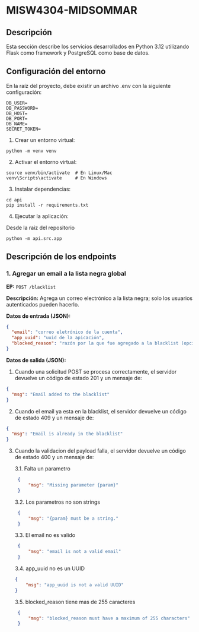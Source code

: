 # MISW4304-MIDSOMMAR

## Descripción

Esta sección describe los servicios desarrollados en Python 3.12 utilizando Flask como framework y PostgreSQL como base de datos.

## Configuración del entorno

En la raíz del proyecto, debe existir un archivo .env con la siguiente configuración:

```
DB_USER=
DB_PASSWORD=
DB_HOST=
DB_PORT=
DB_NAME=
SECRET_TOKEN=
```

1. Crear un entorno virtual:

```
python -m venv venv
```

2. Activar el entorno virtual:

```
source venv/bin/activate  # En Linux/Mac
venv\Scripts\activate     # En Windows
```

3. Instalar dependencias:

```
cd api
pip install -r requirements.txt
```

4. Ejecutar la aplicación:

Desde la raiz del repositorio

```
python -m api.src.app
```

## Descripción de los endpoints

### 1. Agregar un email a la lista negra global

**EP:** `POST /blacklist`

**Descripción:** Agrega un correo electrónico a la lista negra; solo los usuarios autenticados pueden hacerlo.

**Datos de entrada (JSON):**

```json
{
  "email": "correo eletrónico de la cuenta",
  "app_uuid": "uuid de la apicación",
  "blocked_reason": "razón por la que fue agregado a la blacklist (opcional)"
}
```

**Datos de salida (JSON):**

1. Cuando una solicitud POST se procesa correctamente, el servidor devuelve un código de estado 201 y un mensaje de:

```json
{
  "msg": "Email added to the blacklist"
}
```

2. Cuando el email ya esta en la blacklist, el servidor devuelve un código de estado 409 y un mensaje de:

```json
{
  "msg": "Email is already in the blacklist"
}
```

3. Cuando la validacion del payload falla, el servidor devuelve un código de estado 400 y un mensaje de:
   
   3.1. Falta un parametro
   ```json
    {
        "msg": "Missing parameter {param}"
    }
    ```
   3.2. Los parametros no son strings
   ```json
    {
        "msg": "{param} must be a string."
    }
    ```
   3.3. El email no es valido
   ```json
    {
        "msg": "email is not a valid email"
    }
    ```
   3.4. app_uuid no es un UUID
    ```json
    {
        "msg": "app_uuid is not a valid UUID"
    }
    ```
   3.5. blocked_reason tiene mas de 255 caracteres
   ```json
    {
        "msg": "blocked_reason must have a maximum of 255 characters"
    }
    ```
